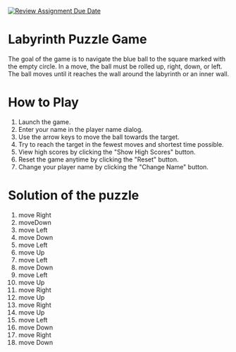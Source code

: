 [![Review Assignment Due Date](https://classroom.github.com/assets/deadline-readme-button-24ddc0f5d75046c5622901739e7c5dd533143b0c8e959d652212380cedb1ea36.svg)](https://classroom.github.com/a/f0r53tPY)
# Labyrinth Puzzle Game

The goal of the game is to navigate the blue ball to the square marked with the empty circle. In a move, the ball must be rolled up, right, down, or left. The ball moves until it reaches the wall around the labyrinth or an inner wall.

# How to Play
1. Launch the game.
2. Enter your name in the player name dialog.
3. Use the arrow keys to move the ball towards the target.
4. Try to reach the target in the fewest moves and shortest time possible.
5. View high scores by clicking the "Show High Scores" button.
6. Reset the game anytime by clicking the "Reset" button.
7. Change your player name by clicking the "Change Name" button.

# Solution of the puzzle
1.  move Right
2. moveDown
3. move Left
4. move Down
5. move Left
6. move Up
7. move Left
8. move Down
9. move Left
10. move Up
11. move Right
12. move Up
13. move Right
14. move Up
15. move Left
16. move Down
17. move Right
18. move Down